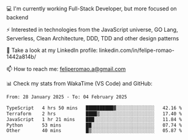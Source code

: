 💻 I'm currently working Full-Stack Developer, but more focused on backend

⚡ Interested in technologies from the JavaScript universe, GO Lang, Serverless, Clean Architecture, DDD, TDD and other design patterns

👥 Take a look at my LinkedIn profile: linkedin.com/in/felipe-romao-1442a814b/

📫 How to reach me: feliperomao.a@gmail.com

📊 Check my stats from WakaTime (VS Code) and GitHub:

<!--START_SECTION:waka-->

```txt
From: 28 January 2025 - To: 04 February 2025

TypeScript   4 hrs 50 mins   ██████████▓░░░░░░░░░░░░░░   42.16 %
Terraform    2 hrs           ████▒░░░░░░░░░░░░░░░░░░░░   17.40 %
JavaScript   1 hr 21 mins    ███░░░░░░░░░░░░░░░░░░░░░░   11.84 %
Python       53 mins         ██░░░░░░░░░░░░░░░░░░░░░░░   07.74 %
Other        40 mins         █▒░░░░░░░░░░░░░░░░░░░░░░░   05.87 %
```

<!--END_SECTION:waka-->
